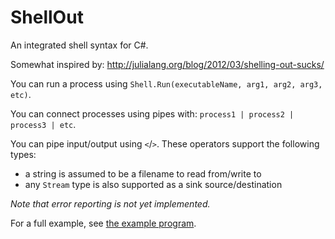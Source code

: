 ShellOut
========

An integrated shell syntax for C#.

Somewhat inspired by: http://julialang.org/blog/2012/03/shelling-out-sucks/

You can run a process using `Shell.Run(executableName, arg1, arg2, arg3, etc)`.

You can connect processes using pipes with: `process1 | process2 | process3 | etc`.

You can pipe input/output using `<`/`>`. These operators support the following types:

- a string is assumed to be a filename to read from/write to
- any `Stream` type is also supported as a sink source/destination



*Note that error reporting is not yet implemented.*

For a full example, see [the example program](src/Example/Program.cs).
